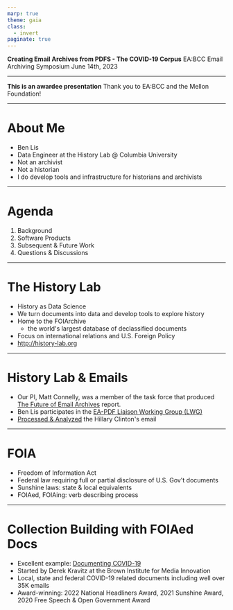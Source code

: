```yaml
---
marp: true
theme: gaia
class:
  - invert
paginate: true
---
```

<!-- _class: lead -->
**Creating Email Archives from PDFS - The COVID-19 Corpus**
EA:BCC Email Archiving Symposium
June 14th, 2023

---
<!-- _class: lead -->
**This is an awardee presentation**
Thank you to EA:BCC and the Mellon Foundation!

---
# About Me
* Ben Lis 
* Data Engineer at the History Lab @ Columbia University
* Not an archivist
* Not a historian
* I do develop tools and infrastructure for historians and archivists
---
# Agenda
1. Background
2. Software Products
3. Subsequent & Future Work
4. Questions & Discussions 
---
# The History Lab
* History as Data Science
* We turn documents into data and develop tools to explore history
* Home to the FOIArchive 
  * the world's largest database of declassified documents
* Focus on international relations and U.S. Foreign Policy
* http://history-lab.org
---
# History Lab & Emails
* Our PI, Matt Connelly, was a member of the task force that produced [The Future of Email Archives](https://www.clir.org/pubs/reports/pub175/) report.
* Ben Lis participates in the [EA-PDF Liaison Working Group (LWG)](https://pdfa.org/community/ea-pdf-lwg/)
* [Processed & Analyzed](http://history-lab.org/clinton) the Hillary Clinton's email
---
# FOIA 
* Freedom of Information Act
* Federal law requiring full or partial disclosure of U.S. Gov't documents
* Sunshine laws: state & local equivalents
* FOIAed, FOIAing: verb describing process
---
# Collection Building with FOIAed Docs
* Excellent example: [Documenting COVID-19](documentingcovid19.io)
* Started by Derek Kravitz at the Brown Institute for Media Innovation
* Local, state and federal COVID-19 related documents including well over 35K emails
* Award-winning: 2022 National Headliners Award, 2021 Sunshine Award, 2020 Free Speech & Open Government Award  